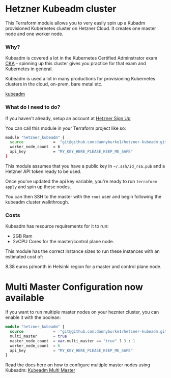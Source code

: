 # Hetzner Kubeadm cluster

This Terraform module allows you to very easily spin up a Kubadm provisioned Kubernetes cluster on Hetzner Cloud. It creates one master node and one worker node.

### Why?

Kubeadm is covered a lot in the Kubernetes Certified Adminstrator exam [CKA](https://www.cncf.io/certification/cka/) - spinning up this cluster gives you practice for that exam and Kubernetes in general.

Kubeadm is used a lot in many productions for provisioning Kubernetes clusters in the cloud, on-prem, bare metal etc. 

[kubeadm](https://github.com/kubernetes/kubeadm)


### What do I need to do?

If you haven't already, setup an account at [Hetzner Sign Up](https://accounts.hetzner.com/account/masterdata)

You can call this module in your Terraform project like so:

```bash
module "hetzner_kubeadm" {
  source             =  "git@github.com:dannyburke1/hetzner-kubeadm.git"
  worker_node_count  = 6
  api_key            = "MY_KEY_HERE_PLEASE_KEEP_ME_SAFE"
}
```

This module assumes that you have a public key in `~/.ssh/id_rsa.pub` and a Hetzner API token ready to be used.

Once you've updated the api key variable, you're ready to run `terraform apply` and spin up these nodes.

You can then SSH to the master with the `root` user and begin following the kubeadm cluster walkthrough. 

### Costs

Kubeadm has resource requirements for it to run:
- 2GB Ram
- 2vCPU Cores for the master/control plane node.

This module has the correct instance sizes to run these instances with an estimated cost of:

8.38 euros p/month in Helsinki region for a master and control plane node.

# Multi Master Configuration now available

If you want to run multiple master nodes on your heznter cluster, you can enable it with the boolean:

```terraform
module "hetzner_kubeadm" {
  source             =  "git@github.com:dannyburke1/hetzner-kubeadm.git"
  multi_master       = true
  master_node_count  = var.multi_master == "true" ? 3 : 1
  worker_node_count  = 6
  api_key            = "MY_KEY_HERE_PLEASE_KEEP_ME_SAFE"
}
```

Read the docs here on how to configure multiple master nodes using Kubeadm: [Kubeadm Multi Master](https://kubernetes.io/docs/setup/production-environment/tools/kubeadm/high-availability/#steps-for-the-rest-of-the-control-plane-nodes)
